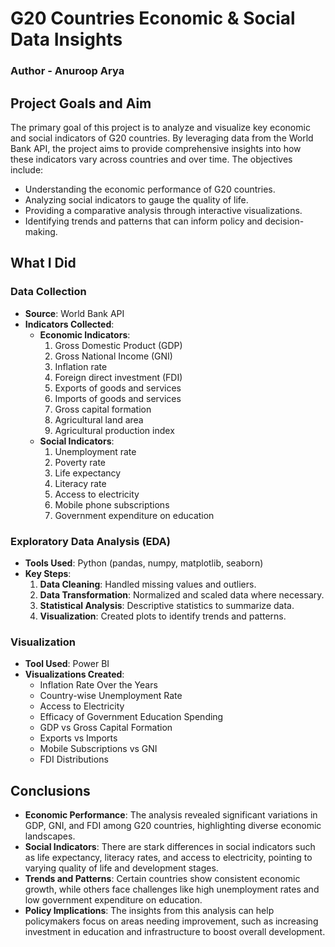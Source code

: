 # G20 Countries Economic & Social Data Insights
### Author - Anuroop Arya

## Project Goals and Aim

The primary goal of this project is to analyze and visualize key economic and social indicators of G20 countries. By leveraging data from the World Bank API, the project aims to provide comprehensive insights into how these indicators vary across countries and over time. The objectives include:

- Understanding the economic performance of G20 countries.
- Analyzing social indicators to gauge the quality of life.
- Providing a comparative analysis through interactive visualizations.
- Identifying trends and patterns that can inform policy and decision-making.

## What I Did

### Data Collection

- **Source**: World Bank API
- **Indicators Collected**:
  - **Economic Indicators**:
    1. Gross Domestic Product (GDP)
    2. Gross National Income (GNI)
    3. Inflation rate
    4. Foreign direct investment (FDI)
    5. Exports of goods and services
    6. Imports of goods and services
    7. Gross capital formation
    8. Agricultural land area
    9. Agricultural production index
  - **Social Indicators**:
    1. Unemployment rate
    2. Poverty rate
    3. Life expectancy
    4. Literacy rate
    5. Access to electricity
    6. Mobile phone subscriptions
    7. Government expenditure on education

### Exploratory Data Analysis (EDA)

- **Tools Used**: Python (pandas, numpy, matplotlib, seaborn)
- **Key Steps**:
  1. **Data Cleaning**: Handled missing values and outliers.
  2. **Data Transformation**: Normalized and scaled data where necessary.
  3. **Statistical Analysis**: Descriptive statistics to summarize data.
  4. **Visualization**: Created plots to identify trends and patterns.

### Visualization

- **Tool Used**: Power BI
- **Visualizations Created**:
  - Inflation Rate Over the Years
  - Country-wise Unemployment Rate
  - Access to Electricity
  - Efficacy of Government Education Spending
  - GDP vs Gross Capital Formation
  - Exports vs Imports
  - Mobile Subscriptions vs GNI
  - FDI Distributions

## Conclusions

- **Economic Performance**: The analysis revealed significant variations in GDP, GNI, and FDI among G20 countries, highlighting diverse economic landscapes.
- **Social Indicators**: There are stark differences in social indicators such as life expectancy, literacy rates, and access to electricity, pointing to varying quality of life and development stages.
- **Trends and Patterns**: Certain countries show consistent economic growth, while others face challenges like high unemployment rates and low government expenditure on education.
- **Policy Implications**: The insights from this analysis can help policymakers focus on areas needing improvement, such as increasing investment in education and infrastructure to boost overall development.
